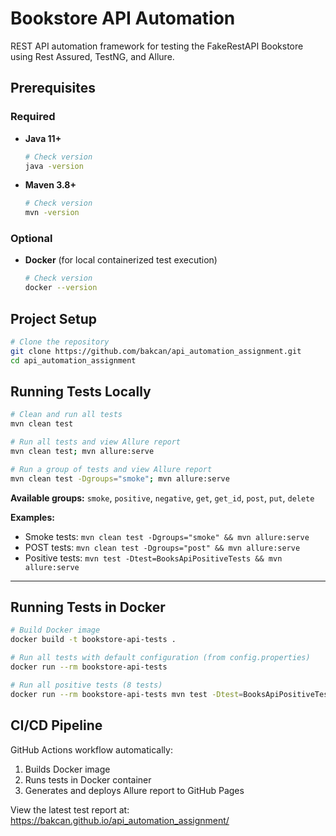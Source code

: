 # Bookstore API Automation

REST API automation framework for testing the FakeRestAPI Bookstore using Rest Assured, TestNG, and Allure.

## Prerequisites

### Required
- **Java 11+**
  ```bash
  # Check version
  java -version
  ```

- **Maven 3.8+**
  ```bash
  # Check version
  mvn -version
  ```

### Optional
- **Docker** (for local containerized test execution)
  ```bash
  # Check version
  docker --version
  ```


## Project Setup

```bash
# Clone the repository
git clone https://github.com/bakcan/api_automation_assignment.git
cd api_automation_assignment
```


## Running Tests Locally

```bash
# Clean and run all tests
mvn clean test

# Run all tests and view Allure report
mvn clean test; mvn allure:serve

# Run a group of tests and view Allure report
mvn clean test -Dgroups="smoke"; mvn allure:serve
```

**Available groups:** `smoke`, `positive`, `negative`, `get`, `get_id`, `post`, `put`, `delete`

**Examples:**
- Smoke tests: `mvn clean test -Dgroups="smoke" && mvn allure:serve`
- POST tests: `mvn clean test -Dgroups="post" && mvn allure:serve`
- Positive tests: `mvn test -Dtest=BooksApiPositiveTests && mvn allure:serve`

---

## Running Tests in Docker

```bash
# Build Docker image
docker build -t bookstore-api-tests .

# Run all tests with default configuration (from config.properties)
docker run --rm bookstore-api-tests

# Run all positive tests (8 tests)
docker run --rm bookstore-api-tests mvn test -Dtest=BooksApiPositiveTests
```

## CI/CD Pipeline

GitHub Actions workflow automatically:
1. Builds Docker image
2. Runs tests in Docker container
3. Generates and deploys Allure report to GitHub Pages

View the latest test report at: https://bakcan.github.io/api_automation_assignment/

